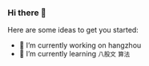 ### Hi there 👋


Here are some ideas to get you started:

- 🔭 I’m currently working on hangzhou
- 🌱 I’m currently learning `八股文` `算法`


